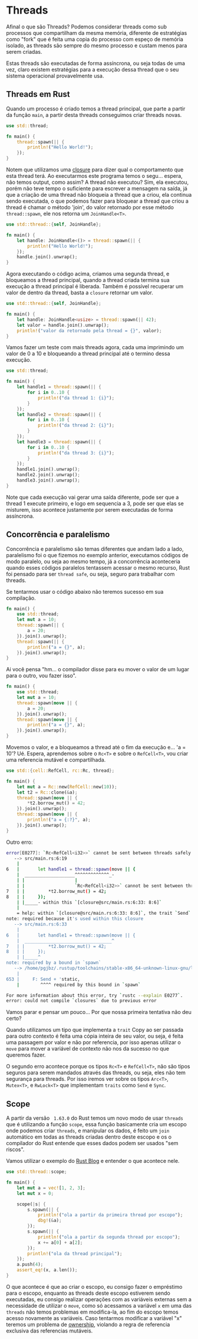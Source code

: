 # Threads

Afinal o que são Threads? Podemos considerar threads como sub processos que compartilham da mesma memória, diferente de estratégias como "fork" que é feita uma copia do processo com espeço de memória isolado, as threads são sempre do mesmo processo e custam menos para serem criadas.

Estas threads são executadas de forma assíncrona, ou seja todas de uma vez, claro existem estratégias para a execução dessa thread que o seu sistema operacional provavelmente usa. 

## Threads em Rust

Quando um processo é criado temos a thread principal, que parte a partir da função `main`, a partir desta threads conseguimos criar threads novas.

```rust
use std::thread;

fn main() {
    thread::spawn(|| {
        println!("Hello World!");
    });
}
```

Notem que utilizamos uma [closure](./03-closures.md) para dizer qual o comportamento que esta thread terá. Ao executarmos este programa temos o segu... espera, não temos output, como assim? A thread não executou? Sim, ela executou, porém não teve tempo o suficiente para escrever a mensagem na saída, já que a criação de uma thread não bloqueia a thread que a criou, ela continua sendo executada, o que podemos fazer para bloquear a thread que criou a thread é chamar o método 'join', do valor retornado por esse método `thread::spawn`,  ele nos retorna um `JoinHandle<T>`.

```rust
use std::thread::{self, JoinHandle};

fn main() {
    let handle: JoinHandle<()> = thread::spawn(|| {
        println!("Hello World!");
    });
    handle.join().unwrap();
}
```

Agora executando o código acima, criamos uma segunda thread, e bloqueamos a thread principal, quando a thread criada termina sua execução a thread principal é liberada. Também é possível recuperar um valor de dentro da thread, basta a `closure` retornar um valor.

```rust
use std::thread::{self, JoinHandle};

fn main() {
    let handle: JoinHandle<usize> = thread::spawn(|| 42);
    let valor = handle.join().unwrap();
    println!("valor da retornado pela thread = {}", valor);
}
```

Vamos fazer um teste com mais threads agora, cada uma imprimindo um valor de 0 a 10 e bloqueando a thread principal até o termino dessa execução.

```rust
use std::thread;

fn main() {
    let handle1 = thread::spawn(|| {
        for i in 0..10 {
            println!("da thread 1: {i}");
        }
    });
    let handle2 = thread::spawn(|| {
        for i in 0..10 {
            println!("da thread 2: {i}");
        }
    });
    let handle3 = thread::spawn(|| {
        for i in 0..10 {
            println!("da thread 3: {i}");
        }
    });
    handle1.join().unwrap();
    handle2.join().unwrap();
    handle3.join().unwrap();
}
```

Note que cada execução vai gerar uma saída diferente, pode ser que a thread 1 execute primeiro, e logo em sequencia a 3, pode ser que elas se misturem, isso acontece justamente por serem executadas de forma assíncrona.

## Concorrência e paralelismo

Concorrência e paralelismo são temas diferentes que andam lado a lado, paralelismo foi o que fizemos no exemplo anterior, executamos códigos de modo paralelo, ou seja ao mesmo tempo, já a concorrência aconteceria quando esses códigos paralelos tentassem acessar o mesmo recurso, Rust foi pensado para ser `thread safe`, ou seja, seguro para trabalhar com threads.

Se tentarmos usar o código abaixo não teremos sucesso em sua compilação.

```rust
fn main() {
    use std::thread;
    let mut a = 10;
    thread::spawn(|| {
        a = 20;
    }).join().unwrap();
    thread::spawn(|| {
        println!("a = {}", a);
    }).join().unwrap();
}
```

Ai você pensa "hm... o compilador disse para eu mover o valor de um lugar para o outro, vou fazer isso".

```rust
fn main() {
    use std::thread;
    let mut a = 10;
    thread::spawn(move || {
        a = 20;
    }).join().unwrap();
    thread::spawn(move || {
        println!("a = {}", a);
    }).join().unwrap();
}
```

Movemos o valor, e a bloqueamos a thread até o fim da execução e... 'a = 10'? Ué. Espera, aprendemos sobre o `Rc<T>` e sobre o `RefCell<T>`, vou criar uma referencia mutável e compartilhada.

```rust
use std::{cell::RefCell, rc::Rc, thread};

fn main() {
    let mut a = Rc::new(RefCell::new(10));
    let t2 = Rc::clone(&a);
    thread::spawn(move || {
        *t2.borrow_mut() = 42;
    }).join().unwrap();
    thread::spawn(move || {
        println!("a = {:?}", a);
    }).join().unwrap();
}

```

Outro erro:

```sh
error[E0277]: `Rc<RefCell<i32>>` cannot be sent between threads safely
   --> src/main.rs:6:19
    |
6   |       let handle1 = thread::spawn(move || {
    |  ___________________^^^^^^^^^^^^^_-
    | |                   |
    | |                   `Rc<RefCell<i32>>` cannot be sent between threads safely
7   | |         *t2.borrow_mut() = 42;
8   | |     });
    | |_____- within this `[closure@src/main.rs:6:33: 8:6]`
    |
    = help: within `[closure@src/main.rs:6:33: 8:6]`, the trait `Send` is not implemented for `Rc<RefCell<i32>>`
note: required because it's used within this closure
   --> src/main.rs:6:33
    |
6   |       let handle1 = thread::spawn(move || {
    |  _________________________________^
7   | |         *t2.borrow_mut() = 42;
8   | |     });
    | |_____^
note: required by a bound in `spawn`
   --> /home/pgjbz/.rustup/toolchains/stable-x86_64-unknown-linux-gnu/lib/rustlib/src/rust/library/std/src/thread/mod.rs:653:8
    |
653 |     F: Send + 'static,
    |        ^^^^ required by this bound in `spawn`

For more information about this error, try `rustc --explain E0277`.
error: could not compile `closures` due to previous error

```

Vamos parar e pensar um pouco... Por que nossa primeira tentativa não deu certo?

Quando utilizamos um tipo que implementa a `trait` Copy ao ser passada para outro contexto é feita uma cópia inteira de seu valor, ou seja, é feita uma passagem por valor e não por referencia, por isso apenas utilizar o `move` para mover a variável de contexto não nos da sucesso no que queremos fazer.

O segundo erro acontece porque os tipos `Rc<T>` e `RefCell<T>`, não são tipos seguros para serem mandados através das threads, ou seja, eles não tem segurança para threads. Por isso iremos ver sobre os tipos `Arc<T>`, `Mutex<T>`, e `RwLock<T>` que implementam `traits` como `Send` e `Sync`.

## Scope

A partir da versão ` 1.63.0` do Rust temos um novo modo de usar `threads` que é utilizando a função `scope`, essa função basicamente cria um escopo onde podemos criar `threads`, e manipular os dados, é feito um `join` automático em todas as threads criadas dentro deste escopo e os o compilador do Rust entende que esses dados podem ser usados "sem riscos".

Vamos utilizar o exemplo do [Rust Blog](https://blog.rust-lang.org/2022/08/11/Rust-1.63.0.html) e entender o que acontece nele.

```rust
use std::thread::scope;

fn main() {
    let mut a = vec![1, 2, 3];
    let mut x = 0;

    scope(|s| {
        s.spawn(|| {
            println!("ola a partir da primeira thread por escopo");
            dbg!(&a);
        });
        s.spawn(|| {
            println!("ola a partir da segunda thread por escopo");
            x += a[0] + a[2];
        });
        println!("ola da thread principal");
    });
    a.push(4);
    assert_eq!(x, a.len());
}
```

O que acontece é que ao criar o escopo, eu consigo fazer o empréstimo para o escopo, enquanto as threads deste escopo estiverem sendo executadas, eu consigo realizar operações com as variáveis externas sem a necessidade de utilizar o `move`, como só acessamos a variável `x` em uma das `threads` não temos problemas em modifica-la, ao fim do escopo temos acesso novamente as variáveis. Caso tentarmos modificar a variável "x" teremos um problema de [ownership](../intermediary-01/03-ownership.md), violando a regra de referencia exclusiva das referencias mutáveis.